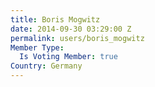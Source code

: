 ```yaml
---
title: Boris Mogwitz
date: 2014-09-30 03:29:00 Z
permalink: users/boris_mogwitz
Member Type:
  Is Voting Member: true
Country: Germany
---
```



